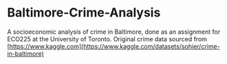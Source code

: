 # Baltimore-Crime-Analysis
A socioeconomic analysis of crime in Baltimore, done as an assignment for ECO225 at the University of Toronto.
Original crime data sourced from [https://www.kaggle.com](https://www.kaggle.com/datasets/sohier/crime-in-baltimore)
